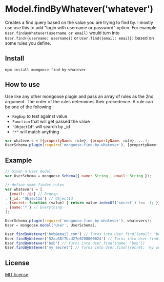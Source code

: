 # Model.findByWhatever('whatever')

Creates a find query based on the value you are trying to find by. I mostly use use this to add "login with username or password" option. For example `User.findByWhatever(username or email)` would turn into `User.find({username: username})` or `User.find({email: email})` based on some rules you define.

## Install
```
npm install mongoose-find-by-whatever
```

## How to use
Use like any other mongoose plugin and pass an array of rules as the 2nd argument. The order of the rules determines their precedence. A rule can be one of the following:

- `RegExp` to test against value
- `Function` that will get passed the value
- `"ObjectId"` will search by _id
- `"*"` will match anything

```js
var whatevers = [{propertyName: rule}, {propertyName: rule}, ...];
UserSchema.plugin(require('mongoose-find-by-whatever'), [propertyName: rule]);
```

## Example
```js
// Given a User model
var UserSchema = mongoose.Schema({ name: String , email: String });

// define some finder rules
var whatevers = [
  {email: /@/} // Regexp
, {_id: 'ObjectId'} // ObjectId
, {secret: function (value) { return value.indexOf('secret') !== -1; }}
, {name:'*'} // Everything
];

UserSchema.plugin(require('mongoose-find-by-whatever'), whatevers);
User = mongoose.model('User', UserSchema);

User.findByWatever('bob@email.com') // Turns into User.find({email: 'bob@email.com'})
User.findByWatever('52aa38f7bcd27e0200000024') // Turns into User.find({_id: '52aa38f7bcd27e0200000024'})
User.findByWatever('bob') // Turns into User.find({name: 'bob'})
User.findByWatever('my secret') // Turns into User.find({secret: 'my secret'})
```

## License
[MIT license](http://opensource.org/licenses/MIT).
